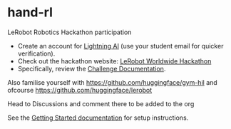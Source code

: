# hand-rl
LeRobot Robotics Hackathon participation

- Create an account for [Lightning AI](https://lightning.ai/) (use your student email for quicker verification).
- Check out the hackathon website: [LeRobot Worldwide Hackathon](https://huggingface.co/LeRobot-worldwide-hackathon)
- Specifically, review the [Challenge Documentation](https://huggingface.co/spaces/LeRobot-worldwide-hackathon/README/resolve/main/Challenges.pdf).


Also familise yourself with https://github.com/huggingface/gym-hil and ofcourse https://github.com/huggingface/lerobot  

Head to Discussions and comment there to be added to the org

See the [Getting Started documentation](./getting_started.md) for setup instructions.
